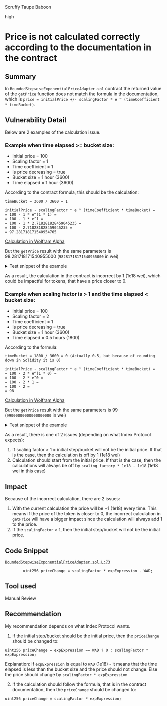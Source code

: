 Scruffy Taupe Baboon

high

# Price is not calculated correctly according to the documentation in the contract

## Summary
In `BoundedStepwiseExponentialPriceAdapter.sol` contract the returned value of the `getPrice` function does not match the formula in the documentation, which is `price = initialPrice +/- scalingFactor * e ^ (timeCoefficient * timeBucket)`.

## Vulnerability Detail
Below are 2 examples of the calculation issue.

### Example when time elapsed >= bucket size:
- Initial price = 100
- Scaling factor = 1
- Time coefficient = 1
- Is price decreasing = true
- Bucket size = 1 hour (3600)
- Time elapsed = 1 hour (3600)

According to the contract formula, this should be the calculation:
```plaintext
timeBucket = 3600 / 3600 = 1

initialPrice - scalingFactor * e ^ (timeCoefficient * timeBucket) =
= 100 - 1 * e^(1 * 1) =
= 100 - 1 * e^1 =
= 100 - 1 * 2.718281828459045235 =
= 100 - 2.718281828459045235 =
= 97.281718171540954765
```
[Calculation in Wolfram Alpha](https://www.wolframalpha.com/input?i=100+-+1+*+exp%281%29)

But the `getPrice` result with the same parameters is 98.281718171540955000 (`98281718171540955000` in wei)
<details>
  <summary>Test snippet of the example</summary>

  ### Test snippet of `getPrice` with the parameters of the example
Add this to `boundedStepwiseExponentialPriceAdapter.spec.ts` test and run `npx hardhat test`
This test should pass, but it fails instead.
  ```js
    it.only("Should return the correct price", async () => {
      subjectInitialPrice = ether(100);
      subjectCoefficient = 1;
      subjectExponent = ether(1);
      subjectBucketSize = ONE_HOUR_IN_SECONDS;
      subjectIsDecreasing = true;
      subjectMaxPrice = ether(100);
      subjectMinPrice = ether(90);
      subjectIncreaseTime = ONE_HOUR_IN_SECONDS;

      const returnedPrice = await subject();

      const expectedPrice = ether("97.281718171540954765"); // 100 - 1 * e^(1 * 1)
      const tolerance = 100;

      expect(returnedPrice).to.be.closeTo(expectedPrice, tolerance); // Returned price is 98.281718171540955000
    });
  ```
</details>

As a result, the calculation in the contract is incorrect by 1 (1e18 wei), which could be impactful for tokens, that have a price closer to 0.

### Example when scaling factor is > 1 and the time elapsed < bucket size:
- Initial price = 100
- Scaling factor = 2
- Time coefficient = 1
- Is price decreasing = true
- Bucket size = 1 hour (3600)
- Time elapsed = 0.5 hours (1800)

According to the formula:
```plaintext
timeBucket = 1800 / 3600 = 0 (Actually 0.5, but because of rounding down in Solidity it is 0)

initialPrice - scalingFactor * e ^ (timeCoefficient * timeBucket) =
= 100 - 2 * e^(1 * 0) =
= 100 - 2 * e^0 =
= 100 - 2 * 1 =
= 100 - 2 = 
= 98
```
[Calculation in Wolfram Alpha](https://www.wolframalpha.com/input?i=100+-+2+*+exp%280%29)

But the `getPrice` result with the same parameters is 99 (`99000000000000000000` in wei)
<details>
  <summary>Test snippet of the example</summary>

  ### Test snippet of `getPrice` with the parameters of the example
Add this to `boundedStepwiseExponentialPriceAdapter.spec.ts` test and run `npx hardhat test`
Note: in this test, price is expected to match the formula calculation.
  ```js
    it.only("Should return the correct price", async () => {
      subjectInitialPrice = ether(100);
      subjectCoefficient = 2;
      subjectExponent = ether(1);
      subjectBucketSize = ONE_HOUR_IN_SECONDS;
      subjectIsDecreasing = true;
      subjectMaxPrice = ether(100);
      subjectMinPrice = ether(90);
      subjectIncreaseTime = ONE_HOUR_IN_SECONDS.div(2);

      const returnedPrice = await subject();

      const expectedPrice = ether("98"); // 100 - 2 * e^(1 * 0)
      const tolerance = 100;

      expect(returnedPrice).to.be.closeTo(expectedPrice, tolerance); // Returned price is 99
    });
  ```
</details>

As a result, there is one of 2 issues (depending on what Index Protocol expects):
1. If scaling factor > 1 = initial step/bucket will not be the initial price. 
If that is the case, then the calculation is off by 1 (1e18 wei)
2. Calculation should start from the initial price.
If that is the case, then the calculations will always be off by `scaling factory * 1e18 - 1e18` (1e18 wei in this case)

## Impact
Because of the incorrect calculation, there are 2 issues:
1. With the current calculation the price will be +1 (1e18) every time. This means if the price of the token is closer to 0, the incorrect calculation in `getPrice` will have a bigger impact since the calculation will always add 1 to the price.
2. If the `scalingFactor` > 1, then the initial step/bucket will not be the initial price.

## Code Snippet
[`BoundedStepwiseExponentialPriceAdapter.sol L:73`](https://github.com/sherlock-audit/2023-06-Index/blob/main/index-protocol/contracts/protocol/integration/auction-price/BoundedStepwiseExponentialPriceAdapter.sol#L73)
```solidity
        uint256 priceChange = scalingFactor * expExpression - WAD;
```

## Tool used

Manual Review

## Recommendation
My recommendation depends on what Index Protocol wants.
1. If the initial step/bucket should be the initial price, then the `priceChange` should be changed to:
```solidity
uint256 priceChange = expExpression == WAD ? 0 : scalingFactor * expExpression;
```
Explanation:
If `expExpression` is equal to `WAD` (1e18) - it means that the time elapsed is less than the bucket size and the price should not change. 
Else the price should change by `scalingFactor * expExpression`

2. If the calculation should follow the formula, that is in the contract documentation, then the `priceChange` should be changed to:
```solidity
uint256 priceChange = scalingFactor * expExpression;
```